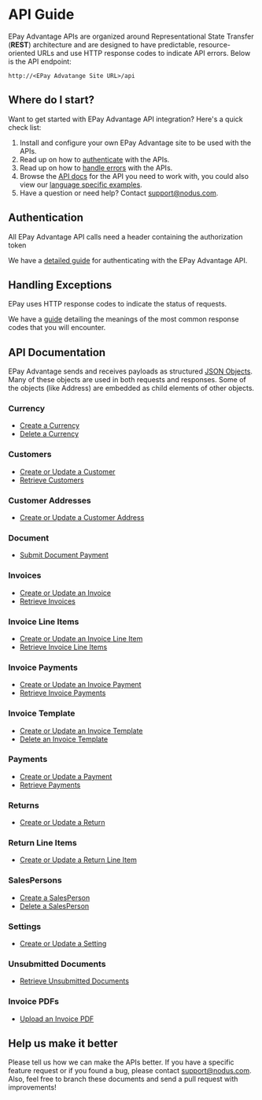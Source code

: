 API Guide
==============
EPay Advantage APIs are organized around Representational State Transfer (**REST**) architecture and are designed to have predictable, resource-oriented URLs and use HTTP response codes to indicate API errors. Below is the API endpoint:

``http://<EPay Advatange Site URL>/api``

Where do I start?
-----------------

Want to get started with EPay Advantage API integration? Here's a quick check list:

1. Install and configure your own EPay Advantage site to be used with the APIs.
2. Read up on how to [authenticate](#authentication) with the APIs. 
3. Read up on how to [handle errors](#handling-exceptions) with the APIs.
4. Browse the [API docs](#api-documentation) for the API you need to work with, you could also view our [language specific examples](Samples).
5. Have a question or need help? Contact <support@nodus.com>.


Authentication
--------------
All EPay Advantage API calls need a header containing the authorization token

We have a [detailed guide](Sections/APIs/Token.md) for authenticating with the EPay Advantage API.


Handling Exceptions
-------------------
EPay uses HTTP response codes to indicate the status of requests. 

We have a [guide](Sections/Errors.md) detailing the meanings of the most common response codes that you will encounter. 


API Documentation
-----------------
EPay Advantage sends and receives payloads as structured [JSON Objects](Sections/Objects). 
Many of these objects are used in both requests and responses. Some of the objects (like Address) are embedded
as child elements of other objects.

### Currency
* [Create a Currency](Sections/APIs/Currency.md#create-a-currency)
* [Delete a Currency](Sections/APIs/Currency.md#delete-a-currency)

### Customers
* [Create or Update a Customer](Sections/APIs/Customers.md#create-or-update-a-customer)
* [Retrieve Customers](Sections/APIs/Customers.md#retrieve-customers)

### Customer Addresses
* [Create or Update a Customer Address](Sections/APIs/Customer%20Addresses.md#create-or-update-a-customer-address)

### Document
* [Submit Document Payment](Sections/APIs/Document.md#submit-a-document-payment)

### Invoices
* [Create or Update an Invoice](Sections/APIs/Invoices.md#create-or-update-an-invoice)
* [Retrieve Invoices](Sections/APIs/Invoices.md#retrieve-invoices)

### Invoice Line Items
* [Create or Update an Invoice Line Item](Sections/APIs/Invoice%20Line%20Items.md#create-or-update-an-invoice-line-item)
* [Retrieve Invoice Line Items](Sections/APIs/Invoice%20Line%20Items.md#retrieve-invoice-line-items)

### Invoice Payments
* [Create or Update an Invoice Payment](Sections/APIs/Invoice%20Payments.md#create-or-update-an-invoice-payment)
* [Retrieve Invoice Payments](Sections/APIs/Invoice%20Payments.md#retrieve-invoice-payments)

### Invoice Template
* [Create or Update an Invoice Template](Sections/APIs/Invoice%20Templates.md#create-or-update-an-invoice-template)
* [Delete an Invoice Template](Sections/APIs/Invoice%20Templates.md#delete-an-invoice-template)

### Payments
* [Create or Update a Payment](Sections/APIs/Payments.md#create-or-update-a-payment)
* [Retrieve Payments](Sections/APIs/Payments.md#retrieve-payments)

### Returns
* [Create or Update a Return](Sections/APIs/Returns.md#create-or-update-a-return)

### Return Line Items
* [Create or Update a Return Line Item](Sections/APIs/Return%20Line%20Items.md#create-or-update-a-return-line-item)

### SalesPersons
* [Create a SalesPerson](Sections/APIs/SalesPersons.md#create-a-salesperson)
* [Delete a SalesPerson](Sections/APIs/SalesPersons.md#delete-a-salesperson)

### Settings
* [Create or Update a Setting](Sections/APIs/Settings.md#create-or-update-a-setting)

### Unsubmitted Documents
* [Retrieve Unsubmitted Documents](Sections/APIs/Unsubmitted%20Documents.md#retrieve-unsubmitted-documents)

### Invoice PDFs
* [Upload an Invoice PDF](Sections/APIs/Invoice%20PDFs.md#upload-an-invoice-pdf)


Help us make it better
----------------------
Please tell us how we can make the APIs better. If you have a specific feature request or if you found a bug, please contact <support@nodus.com>. Also, feel free to branch these documents and send a pull request with improvements!
